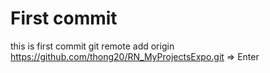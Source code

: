 # First commit

this is first commit
git remote add origin https://github.com/thong20/RN_MyProjectsExpo.git => Enter

